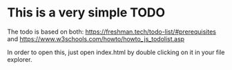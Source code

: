 # This is a very simple TODO
The todo is based on both: 
https://freshman.tech/todo-list/#prerequisites
and 
https://www.w3schools.com/howto/howto_js_todolist.asp

In order to open this, just open index.html by double clicking on it in your file explorer.